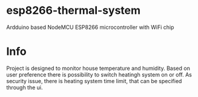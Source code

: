 # esp8266-thermal-system
Ardduino based NodeMCU ESP8266 microcontroller with WiFi chip

# Info
Project is designed to monitor house temperature and humidity. Based on user preference there is possibility to switch heatingh system on or off. 
As security issue, there is heating system time limit, that can be specified through the ui.
